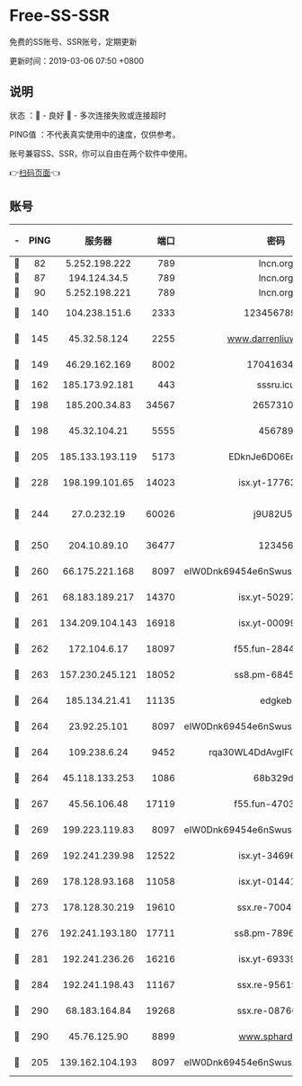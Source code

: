 # Free-SS-SSR

免费的SS账号、SSR账号，定期更新

更新时间：2019-03-06 07:50 +0800

## 说明

状态     ：🙂 - 良好 🙁 - 多次连接失败或连接超时

PING值   ：不代表真实使用中的速度，仅供参考。

账号兼容SS、SSR，你可以自由在两个软件中使用。

👉[扫码页面](https://liesauer.github.io/free-ss-ssr.github.io/)👈

## 账号

|-|PING|服务器|端口|密码|加密方式|区域|
|:----:|:----:|:-----:|-----:|:----:|:----:|:----:|
|🙂|82|5.252.198.222|789|lncn.org|rc4|JP|
|🙂|87|194.124.34.5|789|lncn.org|rc4|JP|
|🙂|90|5.252.198.221|789|lncn.org|rc4|JP|
|🙂|140|104.238.151.6|2333|12345678900|aes-256-cfb|JP|
|🙂|145|45.32.58.124|2255|www.darrenliuwei.com|aes-256-cfb|JP|
|🙂|149|46.29.162.169|8002|1704163453|aes-256-cfb|RU|
|🙂|162|185.173.92.181|443|sssru.icu|rc4-md5|RU|
|🙂|198|185.200.34.83|34567|26573106|aes-256-cfb|US|
|🙂|198|45.32.104.21|5555|456789|aes-256-cfb|SG|
|🙂|205|185.133.193.119|5173|EDknJe6D06EoWDaw|aes-256-cfb|US|
|🙂|228|198.199.101.65|14023|isx.yt-17763934|aes-256-cfb|US|
|🙂|244|27.0.232.19|60026|j9U82U53|xchacha20-ietf-poly1305|HK|
|🙂|250|204.10.89.10|36477|123456|aes-256-cfb|US|
|🙂|260|66.175.221.168|8097|eIW0Dnk69454e6nSwuspv9DmS201tQ0D|aes-256-cfb|US|
|🙂|261|68.183.189.217|14370|isx.yt-50297901|aes-256-cfb|SG|
|🙂|261|134.209.104.143|16918|isx.yt-00099040|aes-256-cfb|SG|
|🙂|262|172.104.6.17|18097|f55.fun-28441819|aes-256-cfb|US|
|🙂|263|157.230.245.121|18052|ss8.pm-68457462|aes-256-cfb|SG|
|🙂|264|185.134.21.41|11135|edgkeb|aes-256-cfb|GB|
|🙂|264|23.92.25.101|8097|eIW0Dnk69454e6nSwuspv9DmS201tQ0D|aes-256-cfb|US|
|🙂|264|109.238.6.24|9452|rqa30WL4DdAvgIFG6Fs3znzTa|aes-256-cfb|FR|
|🙂|264|45.118.133.253|1086|68b329da|aes-256-cfb|SG|
|🙂|267|45.56.106.48|17119|f55.fun-47038034|aes-256-cfb|US|
|🙂|269|199.223.119.83|8097|eIW0Dnk69454e6nSwuspv9DmS201tQ0D|aes-256-cfb|US|
|🙂|269|192.241.239.98|12522|isx.yt-34696326|aes-256-cfb|US|
|🙂|269|178.128.93.168|11058|isx.yt-01441117|aes-256-cfb|SG|
|🙂|273|178.128.30.219|19610|ssx.re-70045890|aes-256-cfb|SG|
|🙂|276|192.241.193.180|17711|ss8.pm-78965598|aes-256-cfb|US|
|🙂|281|192.241.236.26|16216|isx.yt-69339044|aes-256-cfb|US|
|🙂|284|192.241.198.43|11167|ssx.re-95619566|aes-256-cfb|US|
|🙂|290|68.183.164.84|19268|ssx.re-08766670|aes-256-cfb|US|
|🙂|290|45.76.125.90|8899|www.sphard.com|aes-256-cfb|JP|
|🙂|205|139.162.104.193|8097|eIW0Dnk69454e6nSwuspv9DmS201tQ0D|aes-256-cfb|JP|

